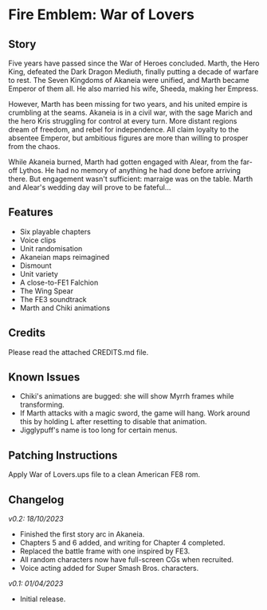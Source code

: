 # Fire Emblem: War of Lovers

## Story
Five years have passed since the War of Heroes concluded.
Marth, the Hero King, defeated the Dark Dragon Mediuth, finally
putting a decade of warfare to rest. The Seven Kingdoms
of Akaneia were unified, and Marth became Emperor of them
all. He also married his wife, Sheeda, making her Empress.

However, Marth has been missing for two years, and his
united empire is crumbling at the seams. Akaneia is in
a civil war, with the sage Marich and the hero Kris
struggling for control at every turn. More distant regions
dream of freedom, and rebel for independence. All claim
loyalty to the absentee Emperor, but ambitious figures
are more than willing to prosper from the chaos.

While Akaneia burned, Marth had gotten engaged with
Alear, from the far-off Lythos. He had no memory
of anything he had done before arriving there.
But engagement wasn't sufficient: marraige was on the table.
Marth and Alear's wedding day will prove to be fateful...

## Features
- Six playable chapters
- Voice clips
- Unit randomisation
- Akaneian maps reimagined
- Dismount
- Unit variety
- A close-to-FE1 Falchion
- The Wing Spear
- The FE3 soundtrack
- Marth and Chiki animations

## Credits
Please read the attached CREDITS.md file.

## Known Issues
- Chiki's animations are bugged: she will show Myrrh frames while transforming.
- If Marth attacks with a magic sword, the game will hang.
  Work around this by holding L after resetting to disable that animation.
- Jigglypuff's name is too long for certain menus.

## Patching Instructions
Apply War of Lovers.ups file to a clean American FE8 rom.

## Changelog

*v0.2: 18/10/2023*
- Finished the first story arc in Akaneia.
- Chapters 5 and 6 added, and writing for Chapter 4 completed.
- Replaced the battle frame with one inspired by FE3.
- All random characters now have full-screen CGs when recruited.
- Voice acting added for Super Smash Bros. characters.

*v0.1: 01/04/2023*
- Initial release.